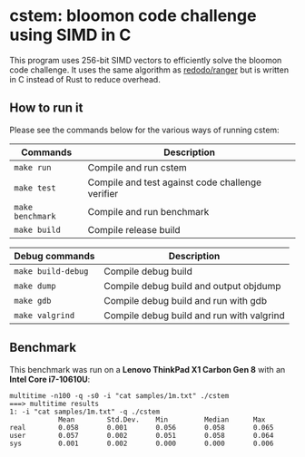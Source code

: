 # cstem: bloomon code challenge using SIMD in C

This program uses 256-bit SIMD vectors to efficiently solve the bloomon code challenge.
It uses the same algorithm as [redodo/ranger](https://github.com/redodo/ranger) but is
written in C instead of Rust to reduce overhead.

## How to run it

Please see the commands below for the various ways of running cstem:

| Commands           | Description                                      |
|--------------------|--------------------------------------------------|
| `make run`         | Compile and run cstem                            |
| `make test`        | Compile and test against code challenge verifier |
| `make benchmark`   | Compile and run benchmark                        |
| `make build`       | Compile release build                            |

| Debug commands     | Description                               |
|--------------------|-------------------------------------------|
| `make build-debug` | Compile debug build                       |
| `make dump`        | Compile debug build and output objdump    |
| `make gdb`         | Compile debug build and run with gdb      |
| `make valgrind`    | Compile debug build and run with valgrind |

## Benchmark

This benchmark was run on a **Lenovo ThinkPad X1 Carbon Gen 8** with an
**Intel Core i7-10610U**:

```
multitime -n100 -q -s0 -i "cat samples/1m.txt" ./cstem
===> multitime results
1: -i "cat samples/1m.txt" -q ./cstem
            Mean        Std.Dev.    Min         Median      Max
real        0.058       0.001       0.056       0.058       0.065
user        0.057       0.002       0.051       0.058       0.064
sys         0.001       0.002       0.000       0.000       0.006
```
